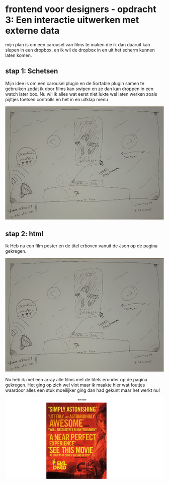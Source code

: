 # frontend voor designers - opdracht 3: Een interactie uitwerken met externe data

mijn plan is om een carousel van films te maken die ik dan daaruit kan slepen in een dropbox, en ik wil de dropbox in en uit het scherm kunnen laten komen.

## stap 1: Schetsen

Mijn idee is om een carousel plugin en de Sortable plugin samen te gebruiken zodat ik door films kan swipen en ze dan kan droppen in een watch later box. Nu wil ik alles wat eerst niet lukte wel laten werken zoals pijltjes toetsen controlls en het in en uitklap menu

![Interacties schets](docu3/1.jpg "Interactie schets")


## stap 2: html

Ik Heb nu een film poster en de titel erboven vanuit de Json op de pagina gekregen.

![html screen 1](docu3/1.jpg "versie 1")

Nu heb ik met een array alle films met de titels eronder op de pagina gekregen. Het ging op zich wel vlot maar ik maakte hier wat foutjes waardoor alles een stuk moeilijker ging dan had gekunt maar het werkt nu!

![html screen 2](docu3/2.jpg "versie 2")



